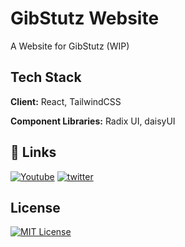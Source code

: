 
# GibStutz Website

A Website for GibStutz (WIP)



## Tech Stack

**Client:** React, TailwindCSS

**Component Libraries:** Radix UI, daisyUI



## 🔗 Links

[![Youtube](https://img.shields.io/badge/YouTube-red?style=for-the-badge&logo=youtube&logoColor=white)](https://www.youtube.com/@gibstutzesports7578)
[![twitter](https://img.shields.io/badge/twitter-1DA1F2?style=for-the-badge&logo=twitter&logoColor=white)](https://twitter.com/GibStutz)


## License

[![MIT License](https://img.shields.io/badge/License-MIT-green.svg)](https://choosealicense.com/licenses/mit/)


